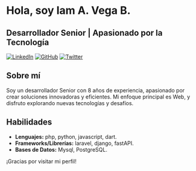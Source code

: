# Hola, soy **Iam A. Vega B.**

## Desarrollador Senior | Apasionado por la Tecnología

[![LinkedIn](https://img.shields.io/badge/LinkedIn-%230077B5.svg?style=for-the-badge&logo=linkedin&logoColor=white)]([https://www.linkedin.com/in/tuperfil](https://www.linkedin.com/in/iam-a-vega-b-a54b67258/))
[![GitHub](https://img.shields.io/badge/GitHub-%23121011.svg?style=for-the-badge&logo=github&logoColor=white)](https://github.com/iavega)
[![Twitter](https://img.shields.io/badge/Twitter-%231DA1F2.svg?style=for-the-badge&logo=twitter&logoColor=white)](https://twitter.com/iavega)

## Sobre mí

Soy un desarrollador Senior con 8 años de experiencia, apasionado por crear soluciones innovadoras y eficientes. Mi enfoque principal es Web, y disfruto explorando nuevas tecnologías y desafíos.

## Habilidades

- **Lenguajes:** php, python, javascript, dart.
- **Frameworks/Librerías:** laravel, django, fastAPI.
- **Bases de Datos:** Mysql, PostgreSQL.



¡Gracias por visitar mi perfil!
